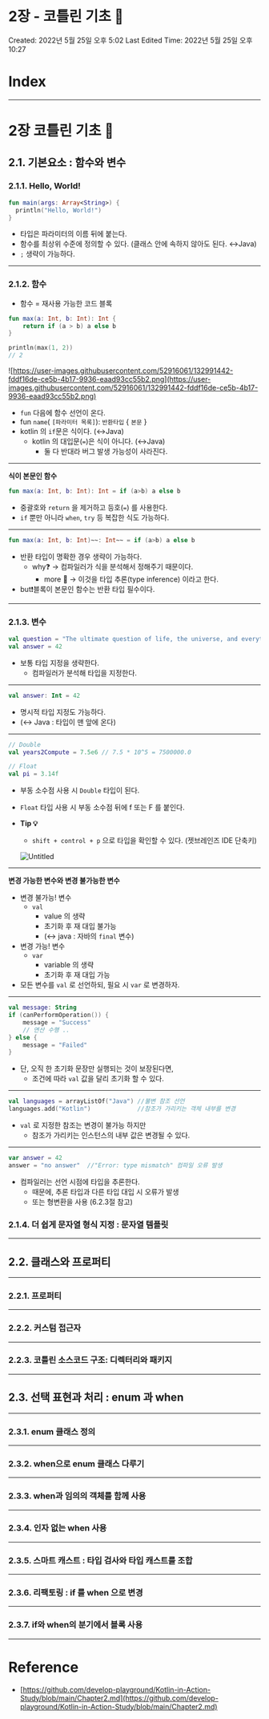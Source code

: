 # 2장 - 코틀린 기초 🌱

Created: 2022년 5월 25일 오후 5:02
Last Edited Time: 2022년 5월 25일 오후 10:27

# Index

---

# 2장 코틀린 기초 🌱

## 2.1. 기본요소 : 함수와 변수

### 2.1.1. Hello, World!

```kotlin
fun main(args: Array<String>) {
  println("Hello, World!")
}
```

- 타입은 파라미터의 이름 뒤에 붙는다.
- 함수를 최상위 수준에 정의할 수 있다. (클래스 안에 속하지 않아도 된다. ↔Java)
- `;` 생략이 가능하다.

---

### 2.1.2. 함수

- 함수 = 재사용 가능한 코드 블록

```kotlin
fun max(a: Int, b: Int): Int {
	return if (a > b) a else b
}

println(max(1, 2))
// 2
```

![https://user-images.githubusercontent.com/52916061/132991442-fddf16de-ce5b-4b17-9936-eaad93cc55b2.png](https://user-images.githubusercontent.com/52916061/132991442-fddf16de-ce5b-4b17-9936-eaad93cc55b2.png)

- `fun` 다음에 함수 선언이 온다.
- fun `name`( `[파라미터 목록]`): `반환타입` { `본문` }
- kotlin 의 `if`문은 식이다. (↔Java)
    - kotlin 의 대입문(`=`)은 식이 아니다. (↔Java)
        - 둘 다 반대라 버그 발생 가능성이 사라진다.

---

**식이 본문인 함수**

```kotlin
fun max(a: Int, b: Int): Int = if (a>b) a else b
```

- 중괄호와 `return` 을 제거하고 등호(`=`) 를 사용한다.
- `if` 뿐만 아니라 `when`, `try` 등 복잡한 식도 가능하다.

---

```kotlin
fun max(a: Int, b: Int)~~: Int~~ = if (a>b) a else b
```

- 반환 타입이 명확한 경우 생략이 가능하다.
    - why❓ → 컴파일러가 식을 분석해서 정해주기 때문이다.
        - more 🤔 → 이것을 타입 추론(type inference) 이라고 한다.
- but❗️블록이 본문인 함수는 반환 타입 필수이다.

---

### 2.1.3. 변수

```kotlin
val question = "The ultimate question of life, the universe, and everything"
val answer = 42
```

- 보통 타입 지정을 생략한다.
    - 컴파일러가 분석해 타입을 지정한다.

---

```kotlin
val answer: Int = 42
```

- 명시적 타입 지정도 가능하다.
- (↔ Java : 타입이 맨 앞에 온다)

---

```kotlin
// Double
val years2Compute = 7.5e6 // 7.5 * 10^5 = 7500000.0

// Float
val pi = 3.14f
```

- 부동 소수점 사용 시 `Double` 타입이 된다.
- `Float` 타입 사용 시 부동 소수점 뒤에 f 또는 F 를 붙인다.
- **Tip 💡**
    - `shift + control + p` 으로 타입을 확인할 수 있다. (젯브레인즈 IDE 단축키)
    
    ![Untitled](2%E1%84%8C%E1%85%A1%E1%86%BC%20-%20%E1%84%8F%E1%85%A9%E1%84%90%E1%85%B3%E1%86%AF%E1%84%85%E1%85%B5%E1%86%AB%20%E1%84%80%E1%85%B5%E1%84%8E%E1%85%A9%20%F0%9F%8C%B1%206431ff35f38b455eb594d6814de12490/Untitled.png)
    

---

**변경 가능한 변수와 변경 불가능한 변수**

- 변경 불가능! 변수
    - `val`
        - value 의 생략
        - 초기화 후 재 대입 불가능
        - (↔ java : 자바의 `final` 변수)
- 변경 가능! 변수
    - `var`
        - variable 의 생략
        - 초기화 후 재 대입 가능
- 모든 변수를 `val` 로 선언하되, 필요 시 `var` 로 변경하자.

---

```kotlin
val message: String
if (canPerformOperation()) {
	message = "Success"
	// 연산 수행 ..
} else {
	message = "Failed"
}
```

- 단, 오직 한 초기화 문장만 실행되는 것이 보장된다면,
    - 조건에 따라 `val` 값을 달리 초기화 할 수 있다.

---

```kotlin
val languages = arrayListOf("Java") //불변 참조 선언
languages.add("Kotlin")             //참조가 가리키는 객체 내부를 변경
```

- `val` 로 지정한 참조는 변경이 불가능 하지만
    - 참조가 가리키는 인스턴스의 내부 값은 변경될 수 있다.
    

---

```kotlin
var answer = 42
answer = "no answer"  //"Error: type mismatch" 컴파일 오류 발생
```

- 컴파일러는 선언 시점에 타입을 추론한다.
    - 때문에, 추론 타입과 다른 타입 대입 시 오류가 발생
    - 또는 형변환을 사용 (6.2.3절 참고)

### 2.1.4. 더 쉽게 문자열 형식 지정 : 문자열 템플릿

---

## 2.2. 클래스와 프로퍼티

---

### 2.2.1. 프로퍼티

---

### 2.2.2. 커스텀 접근자

---

### 2.2.3. 코틀린 소스코드 구조: 디렉터리와 패키지

---

## 2.3. 선택 표현과 처리 : enum 과 when

---

### 2.3.1. enum 클래스 정의

---

### 2.3.2. when으로 enum 클래스 다루기

---

### 2.3.3. when과 임의의 객체를 함께 사용

---

### 2.3.4. 인자 없는 when 사용

---

### 2.3.5. 스마트 캐스트 : 타입 검사와 타입 캐스트를 조합

---

### 2.3.6. 리팩토링 : if 를 when 으로 변경

---

### 2.3.7. if와 when의 분기에서 블록 사용

---

# Reference

- [https://github.com/develop-playground/Kotlin-in-Action-Study/blob/main/Chapter2.md](https://github.com/develop-playground/Kotlin-in-Action-Study/blob/main/Chapter2.md)
